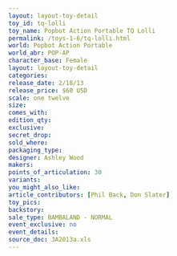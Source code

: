 ```yaml
---
layout: layout-toy-detail 
toy_id: tq-lolli
toy_name: Popbot Action Portable TQ Lolli
permalink: /toys-1-6/tq-lolli.html
world: Popbot Action Portable
world_abr: POP-AP
character_base: Female
layout: layout-toy-detail
categories: 
release_date: 2/18/13
release_price: $60 USD
scale: one twelve
size: 
comes_with: 
edition_qty: 
exclusive: 
secret_drop: 
sold_where: 
packaging_type: 
designer: Ashley Wood
makers: 
points_of_articulation: 30
variants: 
you_might_also_like: 
article_contributors: [Phil Back, Don Slater]
toy_pics: 
backstory: 
sale_type: BAMBALAND - NORMAL
event_exclusive: no
event_details: 
source_doc: 3A2013a.xls
---
```

